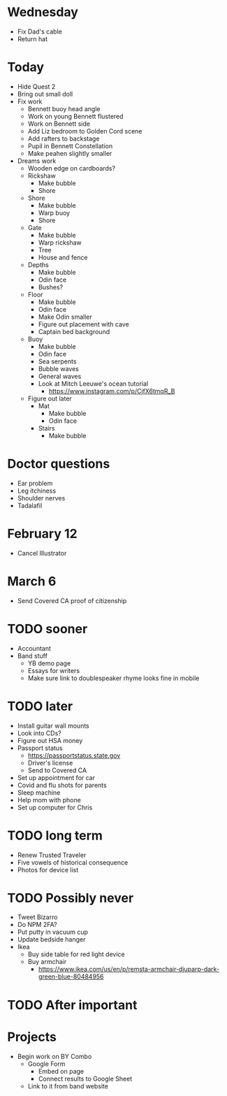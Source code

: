 
# Wednesday
* Fix Dad's cable
* Return hat

# Today
* Hide Quest 2
* Bring out small doll
* Fix work
    * Bennett buoy head angle
    * Work on young Bennett flustered
    * Work on Bennett side
    * Add Liz bedroom to Golden Cord scene
    * Add rafters to backstage
    * Pupil in Bennett Constellation
    * Make peahen slightly smaller
* Dreams work
    * Wooden edge on cardboards?
    * Rickshaw
        * Make bubble
        * Shore
    * Shore
        * Make bubble
        * Warp buoy
        * Shore
    * Gate
        * Make bubble
        * Warp rickshaw
        * Tree
        * House and fence
    * Depths
        * Make bubble
        * Odin face
        * Bushes?
    * Floor
        * Make bubble
        * Odin face
        * Make Odin smaller
        * Figure out placement with cave
        * Captain bed background
    * Buoy
        * Make bubble
        * Odin face
        * Sea serpents
        * Bubble waves
        * General waves
        * Look at Mitch Leeuwe's ocean tutorial
            * https://www.instagram.com/p/CjfX6tmqR_B
    * Figure out later
        * Mat
            * Make bubble
            * Odin face
        * Stairs
            * Make bubble

# Doctor questions
* Ear problem
* Leg itchiness
* Shoulder nerves
* Tadalafil

# February 12
* Cancel Illustrator

# March 6
* Send Covered CA proof of citizenship

# TODO sooner
* Accountant
* Band stuff
    * YB demo page
    * Essays for writers
    * Make sure link to doublespeaker rhyme looks fine in mobile

# TODO later
* Install guitar wall mounts
* Look into CDs?
* Figure out HSA money
* Passport status
    * https://passportstatus.state.gov
    * Driver's license
    * Send to Covered CA
* Set up appointment for car
* Covid and flu shots for parents
* Sleep machine
* Help mom with phone
* Set up computer for Chris

# TODO long term
* Renew Trusted Traveler
* Five vowels of historical consequence
* Photos for device list

# TODO Possibly never
* Tweet Bizarro
* Do NPM 2FA?
* Put putty in vacuum cup
* Update bedside hanger
* Ikea
    * Buy side table for red light device
    * Buy armchair
        * https://www.ikea.com/us/en/p/remsta-armchair-djuparp-dark-green-blue-80484956

# TODO After important
<!-- * Didi past ending
    * Make sketch to scan
        * Photo scrapbook
    * Implement -->
<!-- * My 100,000th Dream
    * Create Illustrator file
    * Add dream final presence
    * Design and draw dream final -->

# Projects
* Begin work on BY Combo
    * Google Form
        * Embed on page
        * Connect results to Google Sheet
    * Link to it from band website